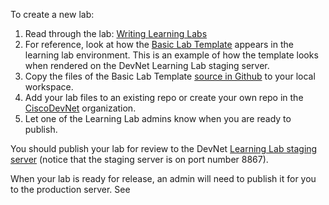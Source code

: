 To create a new lab:

  1. Read through the lab: [Writing Learning Labs](https://learninglabs.cisco.com:8867/lab/00-labs-01-getting_started/step/1)
  1. For reference, look at how the [Basic Lab Template](https://learninglabs.cisco.com:8867/lab/00-basic-02-basic_template/step/1) appears in the learning lab environment. This is an example of how the template looks when rendered on the DevNet Learning Lab staging server.
  1. Copy the files of the Basic Lab Template [source in Github](https://github.com/CiscoDevNet/devnet-guidelines/tree/master/labs) to your local workspace.
  1. Add your lab files to an existing repo or create your own repo in the [CiscoDevNet](https://github.com/CiscoDevNet) organization.
  1. Let one of the Learning Lab admins know when you are ready to publish.

You should publish your lab for review to the DevNet <a target="_blank" href="https://learninglabs.cisco.com:8867">Learning Lab staging server</a> (notice that the staging server is on port number 8867). 

When your lab is ready for release, an admin will need to publish it for you to the production server. See 
 
